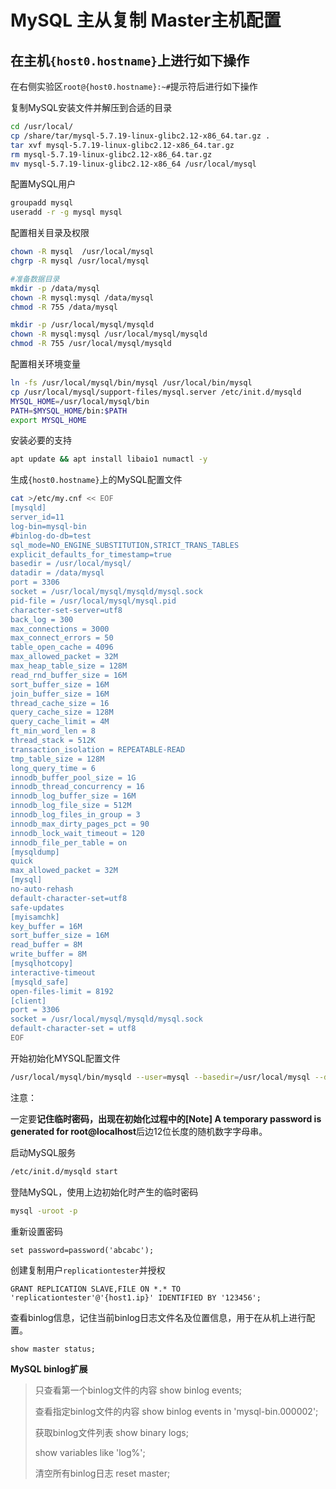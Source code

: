 # MySQL 主从复制 Master主机配置

## 在主机`{host0.hostname}`上进行如下操作

在右侧实验区`root@{host0.hostname}:~#`提示符后进行如下操作

复制MySQL安装文件并解压到合适的目录

```bash
cd /usr/local/
cp /share/tar/mysql-5.7.19-linux-glibc2.12-x86_64.tar.gz .
tar xvf mysql-5.7.19-linux-glibc2.12-x86_64.tar.gz
rm mysql-5.7.19-linux-glibc2.12-x86_64.tar.gz
mv mysql-5.7.19-linux-glibc2.12-x86_64 /usr/local/mysql
```

配置MySQL用户

```bash
groupadd mysql
useradd -r -g mysql mysql
```
配置相关目录及权限
```bash
chown -R mysql  /usr/local/mysql
chgrp -R mysql /usr/local/mysql

#准备数据目录
mkdir -p /data/mysql
chown -R mysql:mysql /data/mysql
chmod -R 755 /data/mysql

mkdir -p /usr/local/mysql/mysqld
chown -R mysql:mysql /usr/local/mysql/mysqld
chmod -R 755 /usr/local/mysql/mysqld
```

配置相关环境变量

```bash
ln -fs /usr/local/mysql/bin/mysql /usr/local/bin/mysql
cp /usr/local/mysql/support-files/mysql.server /etc/init.d/mysqld
MYSQL_HOME=/usr/local/mysql/bin
PATH=$MYSQL_HOME/bin:$PATH
export MYSQL_HOME
```

安装必要的支持
```bash
apt update && apt install libaio1 numactl -y
```

生成`{host0.hostname}`上的MySQL配置文件

```bash
cat >/etc/my.cnf << EOF
[mysqld]
server_id=11
log-bin=mysql-bin
#binlog-do-db=test
sql_mode=NO_ENGINE_SUBSTITUTION,STRICT_TRANS_TABLES
explicit_defaults_for_timestamp=true
basedir = /usr/local/mysql/
datadir = /data/mysql
port = 3306
socket = /usr/local/mysql/mysqld/mysql.sock
pid-file = /usr/local/mysql/mysql.pid
character-set-server=utf8
back_log = 300
max_connections = 3000
max_connect_errors = 50
table_open_cache = 4096
max_allowed_packet = 32M
max_heap_table_size = 128M
read_rnd_buffer_size = 16M
sort_buffer_size = 16M
join_buffer_size = 16M
thread_cache_size = 16
query_cache_size = 128M
query_cache_limit = 4M
ft_min_word_len = 8
thread_stack = 512K
transaction_isolation = REPEATABLE-READ
tmp_table_size = 128M
long_query_time = 6
innodb_buffer_pool_size = 1G
innodb_thread_concurrency = 16
innodb_log_buffer_size = 16M
innodb_log_file_size = 512M
innodb_log_files_in_group = 3
innodb_max_dirty_pages_pct = 90
innodb_lock_wait_timeout = 120
innodb_file_per_table = on
[mysqldump]
quick
max_allowed_packet = 32M
[mysql]
no-auto-rehash
default-character-set=utf8
safe-updates
[myisamchk]
key_buffer = 16M
sort_buffer_size = 16M
read_buffer = 8M
write_buffer = 8M
[mysqlhotcopy]
interactive-timeout
[mysqld_safe]
open-files-limit = 8192
[client]
port = 3306
socket = /usr/local/mysql/mysqld/mysql.sock
default-character-set = utf8
EOF
```

开始初始化MYSQL配置文件

```bash
/usr/local/mysql/bin/mysqld --user=mysql --basedir=/usr/local/mysql --datadir=/data/mysql --initialize
```

注意：

一定要**记住临时密码，出现在初始化过程中的[Note] A temporary password is generated for root@localhost**后边12位长度的随机数字字母串。

启动MySQL服务

```bash
/etc/init.d/mysqld start
```

登陆MySQL，使用上边初始化时产生的临时密码

```bash
mysql -uroot -p
```

重新设置密码

```mysql
set password=password('abcabc');
```
创建复制用户`replicationtester`并授权

```mysql
GRANT REPLICATION SLAVE,FILE ON *.* TO 'replicationtester'@'{host1.ip}' IDENTIFIED BY '123456';
```
查看binlog信息，记住当前binlog日志文件名及位置信息，用于在从机上进行配置。
```mysql
show master status;
```

**MySQL binlog扩展**

> 只查看第一个binlog文件的内容
> show binlog events;
>
> 查看指定binlog文件的内容
> show binlog events in 'mysql-bin.000002';
>
> 获取binlog文件列表
> show binary logs;
>
> show variables like 'log%';
>
> 清空所有binlog日志
> reset master;